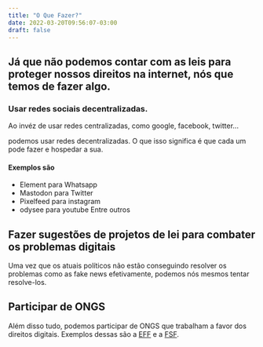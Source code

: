```yaml
---
title: "O Que Fazer?"
date: 2022-03-20T09:56:07-03:00
draft: false
---
```


## Já que não podemos contar com as leis para proteger nossos direitos na internet, nós que temos de fazer algo.

### Usar redes sociais decentralizadas.
Ao invéz de usar redes centralizadas, como google, facebook, twitter...

podemos usar redes decentralizadas. O que isso significa é que cada um pode fazer e
hospedar a sua.
#### Exemplos são
- Element para Whatsapp
- Mastodon para Twitter
- Pixelfeed para instagram
- odysee para youtube
Entre outros

## Fazer sugestões de projetos de lei para combater os problemas digitais
Uma vez que os atuais políticos não estão conseguindo resolver os problemas como
as fake news efetivamente, podemos nós mesmos tentar resolve-los.

## Participar de ONGS
Além disso tudo, podemos participar de ONGS que trabalham a favor dos direitos
digitais. Exemplos dessas são a [EFF](https://eff.org) e a [FSF](https://fsf.org).

